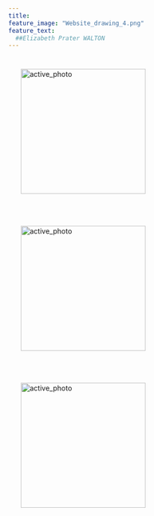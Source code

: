 ```yaml
---
title:  
feature_image: "Website_drawing_4.png"
feature_text: 
  ##Elizabeth Prater WALTON 
---
```


<p>
<a href="creation/2022/08/29/proj-grid/"><img src="../Grid_first_insta.jpg" alt="active_photo" style="width:250px;height:250px;margin:25px 25px"></a>

<a href="research/2022/05/03/dance-style-transitions/"><img src="../P3_alignment.png" alt="active_photo" style="width:250px;height:250px;margin:25px 25px"></a>

<a href="research/2021/04/16/reconciling/"><img src="../reconcile.png" alt="active_photo" style="width:250px;height:250px;margin:25px 25px"></a>

  </p>
